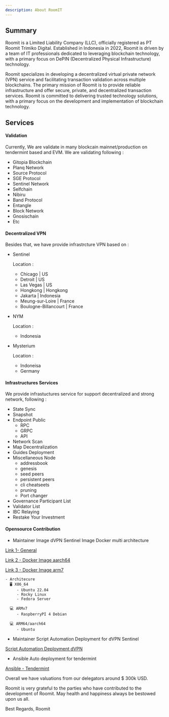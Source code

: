 ```yaml
---
description: About RoomIT
---
```


## Summary

Roomit is a Limited Liability Company (LLC), officially registered as PT Roomit Trimiko Digital. Established in Indonesia in 2022, Roomit is driven by a team of IT professionals dedicated to leveraging blockchain technology, with a primary focus on DePIN (Decentralized Physical Infrastructure) technology.

Roomit specializes in developing a decentralized virtual private network (VPN) service and facilitating transaction validation across multiple blockchains. The primary mission of Roomit is to provide reliable infrastructure and offer secure, private, and decentralized transaction services. Roomit is committed to delivering trusted technology solutions, with a primary focus on the development and implementation of blockchain technology.


## Services

#### Validation
Currently, We are validate in many blockcain mainnet/production on tendermint based and EVM. We are validating following :
- Gitopia Blockchain
- Planq Network
- Source Protocol
- SGE Protocol
- Sentinel Network
- Selfchain 
- Nibiru
- Band Protocol
- Entangle
- Block Network
- Gnosischain
- Etc

#### Decentralized VPN
Besides that, we have provide infrastrcture VPN based on : 
- Sentinel

  Location :
     - Chicago | US
     - Detroit | US 
     - Las Vegas | US
     - Hongkong | Hongkong
     - Jakarta | Indonesia
     - Meung-sur-Loire | France
     - Boulogne-Billancourt | France
- NYM 

  Location :
     - Indonesia
- Mysterium

  Location :
     - Indoneisa
     - Germany

#### Infrastructures Services
We provide infrastuctures service for support decentralized and strong network, following :
- State Sync
- Snapshot
- Endpoint Public 
  - RPC
  - GRPC
  - API
- Network Scan
- Map Decentralization
- Guides Deployment
- Miscellaneous Node
  - addressbook
  - genesis
  - seed peers
  - persistent peers
  - cli cheatseets
  - pruning
  - Port changer
- Governance Participant List
- Validator List
- IBC Relaying
- Restake Your Investment

#### Opensource Contribution
- Maintainer Image dVPN Sentinel Image Docker multi architecture

[Link 1- General](https://docs.roomit.xyz/mainnet/sentinel-network/sentinel-dvpn/docker-image-arm-dvpn)

[Link 2 - Docker Image aarch64](https://hub.docker.com/r/wajatmaka/sentinel-aarch64-alpine)

[Link 3 - Docker Image arm7](https://hub.docker.com/r/wajatmaka/sentinel-arm7-debian)
```
- Architecure 
  🖥️ X86_64
     - Ubuntu 22.04
     - Rocky Linux
     - Fedora Server

  💻 ARMv7 
     - RaspberryPI 4 Debian
     
  💻 ARM64/aarch64 
     - Ubuntu
```

- Maintainer Script Automation Deployment for dVPN Sentinel

[Script Automation Deployment dVPN](https://gitopia.com/roomit-xyz/sentinel-node)

- Ansible Auto deployment for tendermint

[Ansible - Tendermint](https://gitopia.com/roomit-xyz/roomit-automation)

Overall we have valuations from our delegators around $ 300k USD.


Roomit is very grateful to the parties who have contributed to the development of Roomit. May health and happiness always be bestowed upon us all.

Best Regards,
Roomit









